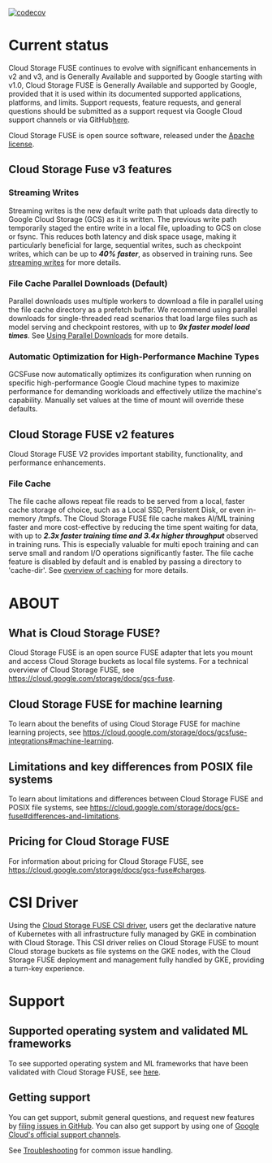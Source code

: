[![codecov](https://codecov.io/gh/GoogleCloudPlatform/gcsfuse/graph/badge.svg?token=vNsbSbeea2)](https://codecov.io/gh/GoogleCloudPlatform/gcsfuse)

# Current status

Cloud Storage FUSE continues to evolve with significant enhancements in v2 and v3, and is Generally Available and
supported by Google starting with v1.0, Cloud Storage FUSE is Generally Available and supported by Google, provided that
it is used within its documented supported applications, platforms, and limits. Support requests, feature requests, and
general questions should be submitted as a support request via Google Cloud support channels or via
GitHub[here](https://github.com/GoogleCloudPlatform/gcsfuse/issues).

Cloud Storage FUSE is open source software, released under the
[Apache license](https://github.com/GoogleCloudPlatform/gcsfuse/blob/master/LICENSE).

## Cloud Storage Fuse v3 features

### Streaming Writes

Streaming writes is the new default write path that uploads data directly to Google Cloud Storage (GCS) as it is
written.
The previous write path temporarily staged the entire write in a local file, uploading to GCS on close or fsync.
This reduces both latency and disk space usage, making it particularly beneficial for large, sequential writes, such as
checkpoint writes, which can be up to _**40% faster**_, as observed in training runs.
See [streaming writes](https://github.com/googlecloudplatform/gcsfuse/blob/master/docs/semantics.md#with-streaming-writes)
for more details.

### File Cache Parallel Downloads (Default)

Parallel downloads uses multiple workers to download a file in parallel using the file cache directory as a prefetch
buffer. We recommend using parallel downloads for single-threaded read scenarios that load large files such as model
serving and checkpoint restores, with up to _**9x faster model load times**_.
See [Using Parallel Downloads](https://cloud.google.com/storage/docs/cloud-storage-fuse/file-caching#configure-parallel-downloads)
for more details.

### Automatic Optimization for High-Performance Machine Types

GCSFuse now automatically optimizes its configuration when running on specific high-performance Google Cloud machine
types to maximize performance for demanding workloads and effectively utilize the machine's capability. Manually set
values at the time of mount will override these defaults.

## Cloud Storage FUSE v2 features

Cloud Storage FUSE V2 provides important stability, functionality, and performance enhancements.

### File Cache
The file cache allows repeat file reads to be served from a local, faster cache storage of choice, such as a Local SSD, Persistent Disk, or even in-memory /tmpfs. The Cloud Storage FUSE file cache makes AI/ML training faster and more cost-effective by reducing the time spent waiting for data, with up to _**2.3x faster training time and 3.4x higher throughput**_ observed in training runs. This is especially valuable for multi epoch training and can serve small and random I/O operations significantly faster. The file cache feature is disabled by default and is enabled by passing a directory to 'cache-dir'. See [overview of caching](https://cloud.google.com/storage/docs/gcsfuse-cache) for more details. 

# ABOUT
## What is Cloud Storage FUSE?

Cloud Storage FUSE is an open source FUSE adapter that lets you mount and access Cloud Storage buckets as local file systems. For a technical overview of Cloud Storage FUSE, see https://cloud.google.com/storage/docs/gcs-fuse.

## Cloud Storage FUSE for machine learning

To learn about the benefits of using Cloud Storage FUSE for machine learning projects, see https://cloud.google.com/storage/docs/gcsfuse-integrations#machine-learning.

## Limitations and key differences from POSIX file systems

To learn about limitations and differences between Cloud Storage FUSE and POSIX file systems, see https://cloud.google.com/storage/docs/gcs-fuse#differences-and-limitations.

## Pricing for Cloud Storage FUSE

For information about pricing for Cloud Storage FUSE, see https://cloud.google.com/storage/docs/gcs-fuse#charges.

# CSI Driver

Using the [Cloud Storage FUSE CSI driver](https://github.com/GoogleCloudPlatform/gcs-fuse-csi-driver), users get the declarative nature of Kubernetes
with all infrastructure fully managed by GKE in combination with Cloud Storage. This CSI
driver relies on Cloud Storage FUSE to mount Cloud storage buckets as file systems on the
GKE nodes, with the Cloud Storage FUSE deployment and management fully handled by GKE, 
providing a turn-key experience.

# Support

## Supported operating system and validated ML frameworks 

To see supported operating system and ML frameworks that have been validated with Cloud Storage FUSE, see [here](https://cloud.google.com/storage/docs/gcs-fuse#supported-frameworks-os).

## Getting support

You can get support, submit general questions, and request new features by [filing issues in GitHub](https://github.com/GoogleCloudPlatform/gcsfuse/issues). You can also get support by using one of [Google Cloud's official support channels](https://cloud.google.com/support-hub).

See [Troubleshooting](https://github.com/GoogleCloudPlatform/gcsfuse/blob/master/docs/troubleshooting.md) for common issue handling.

